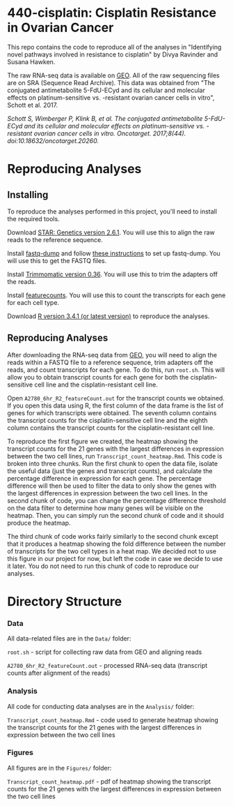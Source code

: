 # 440-cisplatin: Cisplatin Resistance in Ovarian Cancer

This repo contains the code to reproduce all of the analyses in "Identifying novel pathways involved in resistance to cisplatin" by Divya Ravinder and Susana Hawken.

The raw RNA-seq data is available on [GEO](https://www.ncbi.nlm.nih.gov/geo/query/acc.cgi?acc=GSM2589608). All of the raw sequencing files are on SRA (Sequence Read Archive). This data was obtained from "The conjugated antimetabolite 5-FdU-ECyd and its cellular and molecular effects on platinum-sensitive vs. -resistant ovarian cancer cells in vitro", Schott et al. 2017.

_Schott S, Wimberger P, Klink B, et al. The conjugated antimetabolite 5-FdU-ECyd and its cellular and molecular effects on platinum-sensitive vs. -resistant ovarian cancer cells in vitro. Oncotarget. 2017;8(44). doi:10.18632/oncotarget.20260._

# Reproducing Analyses

## Installing
To reproduce the analyses performed in this project, you'll need to install the required tools. 

Download [STAR: Genetics version 2.6.1](http://star.mit.edu/genetics/download/index.html). You will use this to align the raw reads to the reference sequence. 

Install [fastq-dump](https://github.com/ncbi/sra-tools/wiki/HowTo:-Binary-Installation) and follow [these instructions](https://github.com/ncbi/sra-tools/wiki/HowTo:-Binary-Installation) to set up fastq-dump. You will use this to get the FASTQ files. 

Install [Trimmomatic version 0.36](https://kbase.us/applist/apps/kb_trimmomatic/run_trimmomatic/release). You will use this to trim the adapters off the reads.

Install [featurecounts](https://bio.tools/featurecounts). You will use this to count the transcripts for each gene for each cell type. 

Download [R version 3.4.1 (or latest version)](https://www.r-project.org) to reproduce the analyses.

## Reproducing Analyses
After downloading the RNA-seq data from [GEO](https://www.ncbi.nlm.nih.gov/geo/query/acc.cgi?acc=GSM2589608), you will need to align the reads within a FASTQ file to a reference sequence, trim adapters off the reads, and count transcripts for each gene. To do this, run `root.sh`. This will allow you to obtain transcript counts for each gene for both the cisplatin-sensitive cell line and the cisplatin-resistant cell line. 

Open `A2780_6hr_R2_featureCount.out` for the transcript counts we obtained. If you open this data using R, the first column of the data frame is the list of genes for which transcripts were obtained. The seventh column contains the transcript counts for the cisplatin-sensitive cell line and the eighth column contains the transcript counts for the cisplatin-resistant cell line. 

To reproduce the first figure we created, the heatmap showing the transcript counts for the 21 genes with the largest differences in expression between the two cell lines, run `Transcript_count_heatmap.Rmd`. This code is broken into three chunks. Run the first chunk to open the data file, isolate the useful data (just the genes and transcript counts), and calculate the percentage difference in expression for each gene. The percentage difference will then be used to filter the data to only show the genes with the largest differences in expression between the two cell lines. In the second chunk of code, you can change the percentage difference threshold on the data filter to determine how many genes will be visible on the heatmap. Then, you can simply run the second chunk of code and it should produce the heatmap. 

The third chunk of code works fairly similarly to the second chunk except that it produces a heatmap showing the fold difference between the number of transcripts for the two cell types in a heat map. We decided not to use this figure in our project for now, but left the code in case we decide to use it later. You do not need to run this chunk of code to reproduce our analyses. 

# Directory Structure

### Data
All data-related files are in the `Data/` folder:

`root.sh` - script for collecting raw data from GEO and aligning reads

`A2780_6hr_R2_featureCount.out` - processed RNA-seq data (transcript counts after alignment of the reads)

### Analysis
All code for conducting data analyses are in the `Analysis/` folder:

`Transcript_count_heatmap.Rmd` - code used to generate heatmap showing the transcript counts for the 21 genes with the largest differences in expression between the two cell lines

### Figures
All figures are in the `Figures/` folder:

`Transcript_count_heatmap.pdf` - pdf of heatmap showing the transcript counts for the 21 genes with the largest differences in expression between the two cell lines
